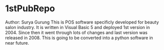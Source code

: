 # 1stPubRepo
Author: Surya Gurung
This is POS software specificly developed for beauty salon industry. It is written in 
Visual Basic 5 and deployed 1st version in 2004. Since then it went through lots of 
changes and last version was released in 2008. This is going to be converted into a python
software in near future. 